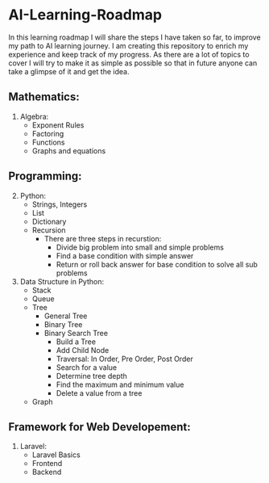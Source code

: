 # AI-Learning-Roadmap

In this learning roadmap I will share the steps I have taken so far, to improve my path to AI learning journey. I am creating this repository to enrich my experience and keep track of my progress. As there are a lot of topics to cover I will try to make it as simple as possible so that in future anyone can take a glimpse of it and get the idea.

## Mathematics:
1. Algebra:
   - Exponent Rules
   - Factoring
   - Functions
   - Graphs and equations
  
## Programming:
2. Python:
      - Strings, Integers
      - List
      - Dictionary
      - Recursion
        + There are three steps in recurstion:
             * Divide big problem into small and simple problems
             * Find a base condition with simple answer
             * Return or roll back answer for base condition to solve all sub problems
3. Data Structure in Python:
      - Stack
      - Queue
      - Tree
         * General Tree
         * Binary Tree
         * Binary Search Tree
            + Build a Tree
            + Add Child Node
            + Traversal: In Order, Pre Order, Post Order
            + Search for a value
            + Determine tree depth
            + Find the maximum and minimum value
            + Delete a value from a tree
      - Graph
        
## Framework for Web Developement:
1. Laravel:
     - Laravel Basics
     - Frontend
     - Backend
